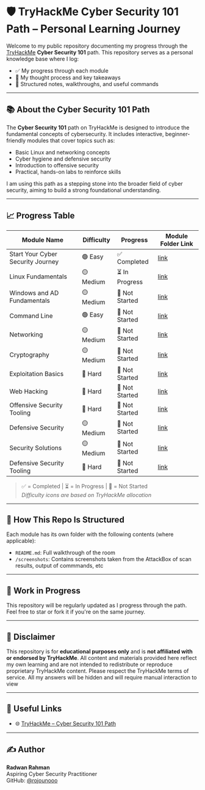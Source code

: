 # 🛡️ TryHackMe Cyber Security 101 Path – Personal Learning Journey

Welcome to my public repository documenting my progress through the [TryHackMe](https://tryhackme.com/) **Cyber Security 101** path. This repository serves as a personal knowledge base where I log:

- ✅ My progress through each module
- 🧠 My thought process and key takeaways
- 📂 Structured notes, walkthroughs, and useful commands

---

## 📚 About the Cyber Security 101 Path

The **Cyber Security 101** path on TryHackMe is designed to introduce the fundamental concepts of cybersecurity. It includes interactive, beginner-friendly modules that cover topics such as:

- Basic Linux and networking concepts  
- Cyber hygiene and defensive security  
- Introduction to offensive security  
- Practical, hands-on labs to reinforce skills  

I am using this path as a stepping stone into the broader field of cyber security, aiming to build a strong foundational understanding.

---

## 📈 Progress Table

| Module Name | Difficulty | Progress | Module Folder Link |
|-------------|------------|----------|---------------------|
| Start Your Cyber Security Journey | 🟢 Easy | ✅ Completed | [link](./01-start-cybersecurity-journey) |
| Linux Fundamentals | 🟡 Medium | ⏳ In Progress | [link](./02-linux-fundamentals) |
| Windows and AD Fundamentals | 🟡 Medium | 🔲 Not Started | [link](./03-windows-ad-fundamentals) |
| Command Line | 🟢 Easy | 🔲 Not Started | [link](./04-command-line) |
| Networking | 🟡 Medium | 🔲 Not Started | [link](./05-networking) |
| Cryptography | 🟡 Medium | 🔲 Not Started | [link](./06-cryptography) |
| Exploitation Basics | 🔴 Hard | 🔲 Not Started | [link](./07-exploitation-basics) |
| Web Hacking | 🔴 Hard | 🔲 Not Started | [link](./08-web-hacking) |
| Offensive Security Tooling | 🔴 Hard | 🔲 Not Started | [link](./09-offsec-tooling) |
| Defensive Security | 🟡 Medium | 🔲 Not Started | [link](./10-defensive-security) |
| Security Solutions | 🟡 Medium | 🔲 Not Started | [link](./11-security-solutions) |
| Defensive Security Tooling | 🔴 Hard | 🔲 Not Started | [link](./12-defsec-tooling) |

> ✅ = Completed | ⏳ = In Progress | 🔲 = Not Started  
> *Difficulty icons are based on TryHackMe allocation*

---

## 🧠 How This Repo Is Structured

Each module has its own folder with the following contents (where applicable):

- `README.md`: Full walkthrough of the room
- `/screenshots`: Contains screenshots taken from the AttackBox of scan results, output of commmands, etc
---

## 🚧 Work in Progress

This repository will be regularly updated as I progress through the path. Feel free to star or fork it if you're on the same journey.

---

## 📜 Disclaimer

This repository is for **educational purposes only** and is **not affiliated with or endorsed by TryHackMe**. All content and materials provided here reflect my own learning and are not intended to redistribute or reproduce proprietary TryHackMe content. Please respect the TryHackMe terms of service. All my answers will be hidden and will require manual interaction to view

---

## 🔗 Useful Links

- 🌐 [TryHackMe – Cyber Security 101 Path](https://tryhackme.com/paths)

---

## ✍️ Author

**Radwan Rahman**  
Aspiring Cyber Security Practitioner  
GitHub: [@rojounooo](https://github.com/rojounooo)
